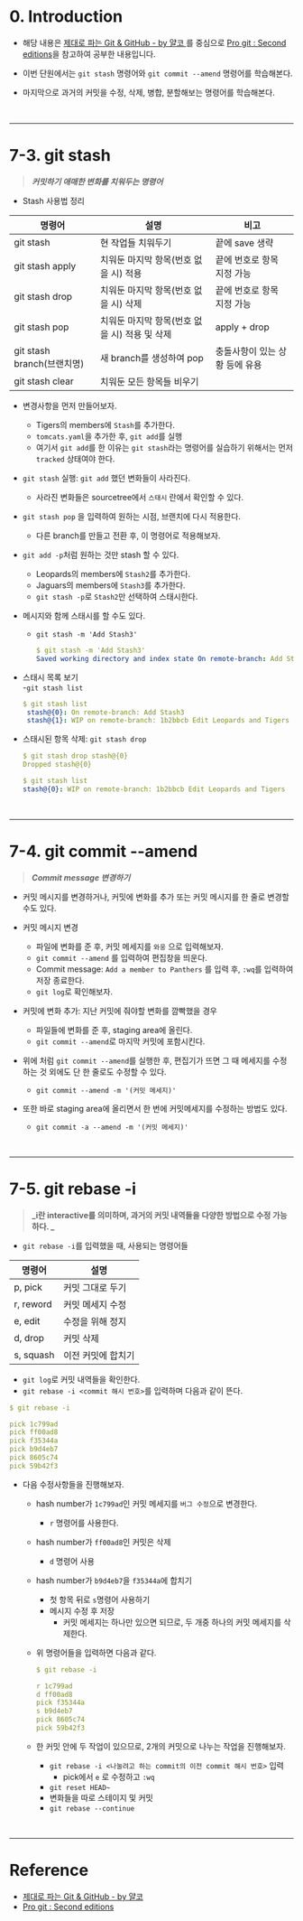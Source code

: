 # 0. Introduction

- 해당 내용은 [제대로 파는 Git & GitHub - by 얄코 ](https://www.inflearn.com/course/%EC%A0%9C%EB%8C%80%EB%A1%9C-%ED%8C%8C%EB%8A%94-%EA%B9%83/dashboard)를 중심으로 [Pro git : Second editions](https://book.naver.com/bookdb/book_detail.nhn?bid=7187291)을 참고하여 공부한 내용입니다.

- 이번 단원에서는 `git stash` 명령어와 `git commit --amend` 명령어를 학습해본다.
- 마지막으로 과거의 커밋을 수정, 삭제, 병합, 분할해보는 명령어를 학습해본다.

<br>

---

# 7-3. git stash

> **_커밋하기 애매한 변화를 치워두는 명령어_**

- Stash 사용법 정리

| 명령어                     | 설명                                          | 비고                           |
| -------------------------- | --------------------------------------------- | ------------------------------ |
| git stash                  | 현 작업들 치워두기                            | 끝에 save 생략                 |
| git stash apply            | 치워둔 마지막 항목(번호 없을 시) 적용         | 끝에 번호로 항목 지정 가능     |
| git stash drop             | 치워둔 마지막 항목(번호 없을 시) 삭제         | 끝에 번호로 항목 지정 가능     |
| git stash pop              | 치워둔 마지막 항목(번호 없을 시) 적용 및 삭제 | apply + drop                   |
| git stash branch(브랜치명) | 새 branch를 생성하여 pop                      | 충돌사항이 있는 상황 등에 유용 |
| git stash clear            | 치워둔 모든 항목들 비우기                     |                                |

- 변경사항을 먼저 만들어보자.

  - Tigers의 members에 `Stash`를 추가한다.
  - `tomcats.yaml`을 추가한 후, `git add`를 실행
  - 여기서 `git add`를 한 이유는 `git stash`라는 명령어를 실습하기 위해서는 먼저 `tracked` 상태여야 한다.

- `git stash` 실행: `git add` 했던 변화들이 사라진다.

  - 사라진 변화들은 sourcetree에서 `스태시` 란에서 확인할 수 있다.

- `git stash pop` 을 입력하여 원하는 시점, 브랜치에 다시 적용한다.

  - 다른 branch를 만들고 전환 후, 이 명령어로 적용해보자.

- `git add -p`처럼 원하는 것만 stash 할 수 있다.

  - Leopards의 members에 `Stash2`를 추가한다.
  - Jaguars의 members에 `Stash3`를 추가한다.
  - `git stash -p`로 `Stash2`만 선택하여 스태시한다.

- 메시지와 함께 스태시를 할 수도 있다.

  - `git stash -m 'Add Stash3'`

    ```yml
    $ git stash -m 'Add Stash3'
    Saved working directory and index state On remote-branch: Add Stash3
    ```

- 스태시 목록 보기  
   -`git stash list`

  ```yml
  $ git stash list
   stash@{0}: On remote-branch: Add Stash3
   stash@{1}: WIP on remote-branch: 1b2bbcb Edit Leopards and Tigers
  ```

- 스태시된 항목 삭제: `git stash drop`

  ```yml
  $ git stash drop stash@{0}
  Dropped stash@{0}

  $ git stash list
  stash@{0}: WIP on remote-branch: 1b2bbcb Edit Leopards and Tigers
  ```

<br>

---

# 7-4. git commit --amend

> **_Commit message 변경하기_**

- 커밋 메시지를 변경하거나, 커밋에 변화를 추가 또는 커밋 메시지를 한 줄로 변경할 수도 있다.

- 커밋 메시지 변경

  - 파일에 변화를 준 후, 커밋 메세지를 `와웅` 으로 입력해보자.
  - `git commit --amend` 를 입력하여 편집창을 띄운다.
  - Commit message: `Add a member to Panthers` 를 입력 후, `:wq`를 입력하여 저장 종료한다.
  - `git log`로 확인해보자.

- 커밋에 변화 추가: 지난 커밋에 줘야할 변화를 깜빡했을 경우

  - 파일들에 변화를 준 후, staging area에 올린다.
  - `git commit --amend`로 마지막 커밋에 포함시킨다.

- 위에 처럼 `git commit --amend`를 실행한 후, 편집기가 뜨면 그 때 메세지를 수정하는 것 외에도 단 한 줄로도 수정할 수 있다.

  - `git commit --amend -m '(커밋 메세지)'`

- 또한 바로 staging area에 올리면서 한 번에 커밋메세지를 수정하는 방법도 있다.
  - `git commit -a --amend -m '(커밋 메세지)'`

<br>

---

# 7-5. git rebase -i

> **_i란 interactive를 의미하며, 과거의 커밋 내역들을 다양한 방법으로 수정 가능하다. _**

- `git rebase -i`를 입력했을 때, 사용되는 명령어들

| 명령어    | 설명               |
| --------- | ------------------ |
| p, pick   | 커밋 그대로 두기   |
| r, reword | 커밋 메세지 수정   |
| e, edit   | 수정을 위해 정지   |
| d, drop   | 커밋 삭제          |
| s, squash | 이전 커밋에 합치기 |

- `git log`로 커밋 내역들을 확인한다.
- `git rebase -i <commit 해시 번호>`를 입력하며 다음과 같이 뜬다.

```yml
$ git rebase -i

pick 1c799ad
pick ff00ad8
pick f35344a
pick b9d4eb7
pick 8605c74
pick 59b42f3
```

- 다음 수정사항들을 진행해보자.

  - hash number가 `1c799ad`인 커밋 메세지를 `버그 수정`으로 변경한다.

    - `r` 명령어를 사용한다.

  - hash number가 `ff00ad8`인 커밋은 삭제

    - `d` 명령어 사용

  - hash number가 `b9d4eb7`을 `f35344a`에 합치기

    - 첫 항목 뒤로 `s`명령어 사용하기
    - 메시지 수정 후 저장
      - 커밋 메세지는 하나만 있으면 되므로, 두 개중 하나의 커밋 메세지를 삭제한다.

  - 위 명령어들을 입력하면 다음과 같다.

    ```yml
    $ git rebase -i

    r 1c799ad
    d ff00ad8
    pick f35344a
    s b9d4eb7
    pick 8605c74
    pick 59b42f3
    ```

  - 한 커밋 안에 두 작업이 있으므로, 2개의 커밋으로 나누는 작업을 진행해보자.
    - `git rebase -i <나눌려고 하는 commit의 이전 commit 해시 번호>` 입력
      - pick에서 `e` 로 수정하고 `:wq`
    - `git reset HEAD~`
    - 변화들을 따로 스테이지 및 커밋
    - `git rebase --continue`

<br>

---

# Reference

- [제대로 파는 Git & GitHub - by 얄코](https://www.inflearn.com/course/%EC%A0%9C%EB%8C%80%EB%A1%9C-%ED%8C%8C%EB%8A%94-%EA%B9%83/dashboard)
- [Pro git : Second editions](https://book.naver.com/bookdb/book_detail.nhn?bid=7187291)
